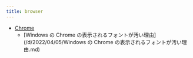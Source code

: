 ```yaml
---
title: browser
---
```



- [Chrome](/n/PGM/browser/Chrome/index.md)
    - [Windows の Chrome の表示されるフォントが汚い理由](/d/2022/04/05/Windows の Chrome の表示されるフォントが汚い理由.md)




